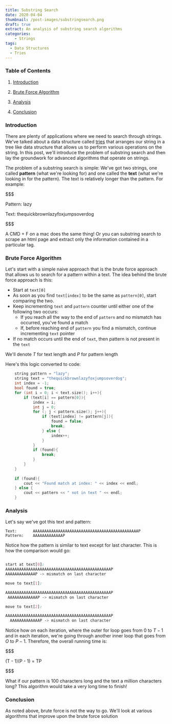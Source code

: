 ```yaml
---
title: Substring Search
date: 2020-04-04
thumbnail: /post-images/substringsearch.png
draft: true
extract: An analysis of substring search algorithms
categories: 
    - Strings
tags:
  - Data Structures
  - Tries
---
```


### Table of Contents

1. [Introduction](#introduction)

2. [Brute Force Algorithm](#brute-force-algorithm)

3. [Analysis](#analysis)

4. [Conclusion](#conclusion)


### Introduction
There are plenty of applications where we need to search through strings. We've talked about a data structure called [tries](/tries) that arranges our string in a tree like data structure that allows us to perform various operations on the string. In this post, we'll introduce the problem of substring search and then lay the groundwork for advanced algorithms that operate on strings.

The problem of a substring search is simple: We've got two strings, one called **pattern** (what we're looking for) and one called the **text** (what we're looking in for the pattern). The text is relatively longer than the pattern. For example:

$$$

Pattern: lazy

Text: thequickbrownlazyfoxjumpsoverdog

$$$
  
A CMD + F on a mac does the same thing! Or you can substring search to scrape an html page and extract only the information contained in a particular tag. 

### Brute Force Algorithm

Let's start with a simple naive approach that is the brute force approach that allows us to search for a pattern within a text. The idea behind the brute force approach is this:

- Start at `text[0]`
- As soon as you find `text[index]` to be the same as `pattern[0]`, start comparing the two.
- Keep incrementing `text` and `pattern` counter until either one of the following two occurs:
    - If you reach all the way to the end of `pattern` and no mismatch has occurred, you've found a match
    - If, before reaching end of `pattern` you find a mismatch, continue incrementing `text` pointer
- If no match occurs until the end of `text`, then pattern is not present in the `text`

We'll denote $T$ for text length and $P$ for pattern length 

Here's this logic converted to code:

```cpp
    string pattern = "lazy";
    string text = "thequickbrownlazyfoxjumpsoverdog";
    int index = -1;
    bool found = true;
    for (int i = 0; i < text.size(); i++){
        if (text[i] == pattern[0]){
            index = i;
            int j = 0;
            for (; j < pattern.size(); j++){
                if (text[index] != pattern[j]){
                    found = false;
                    break;
                } else {
                    index++;
                }
            }
            if (found){
                break;
            }
        }
    }
    
    if (found){
        cout << "Found match at index: " << index << endl;
    } else {
        cout << pattern << " not in text " << endl;
    }
```

### Analysis

Let's say we've got this text and pattern:

```
Text:       AAAAAAAAAAAAAAAAAAAAAAAAAAAAAAAAAAAAAAAAAAAAAAP
Pattern:    AAAAAAAAAAAAAP
```

Notice how the pattern is similar to text except for last character. This is how the comparison would go:

```css

start at text[0]:
AAAAAAAAAAAAAAAAAAAAAAAAAAAAAAAAAAAAAAAAAAAAAAP
AAAAAAAAAAAAAP -> mismatch on last character

move to text[1]:

AAAAAAAAAAAAAAAAAAAAAAAAAAAAAAAAAAAAAAAAAAAAAAP
 AAAAAAAAAAAAAP -> mismatch on last character

move to text[2]:

AAAAAAAAAAAAAAAAAAAAAAAAAAAAAAAAAAAAAAAAAAAAAAP
  AAAAAAAAAAAAAP -> mismatch on last character

```

Notice how on each iteration, where the outer for loop goes from $0$ to $T-1$ and in each iteration, we're going through another inner loop that goes from $O$ to $P-1$. Therefore, the overall running time is: 

$$$

(T - 1)(P - 1) = TP

$$$

What if our pattern is 100 characters long and the text a million characters long? This algorithm would take a very long time to finish!

### Conclusion

As noted above, brute force is not the way to go. We'll look at various algorithms that improve upon the brute force solution